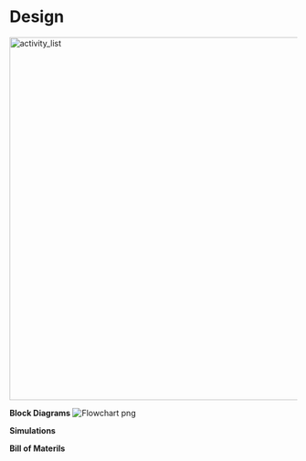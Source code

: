 # **Design**

<img width="636" alt="activity_list" src="https://user-images.githubusercontent.com/94311905/144214488-0e7e5c2f-df71-4d2c-980a-acc34b6a1c29.png">

**Block Diagrams**
![Flowchart png](https://user-images.githubusercontent.com/94311905/144215814-4cb8e8d3-5543-43f9-ab82-e8c8af7ba744.jpeg)

**Simulations**

**Bill of Materils**
